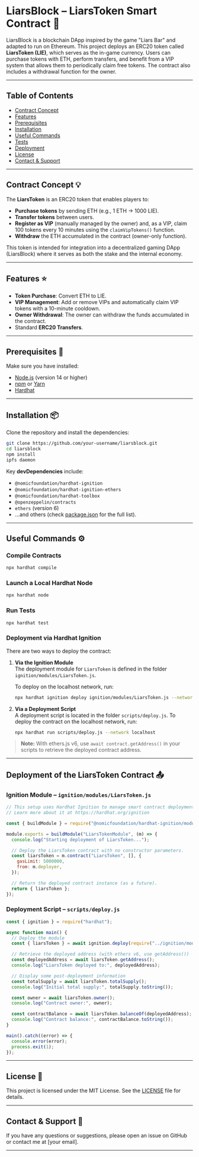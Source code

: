 # LiarsBlock – LiarsToken Smart Contract 🚀

LiarsBlock is a blockchain DApp inspired by the game "Liars Bar" and adapted to run on Ethereum. This project deploys an ERC20 token called **LiarsToken (LIE)**, which serves as the in-game currency. Users can purchase tokens with ETH, perform transfers, and benefit from a VIP system that allows them to periodically claim free tokens. The contract also includes a withdrawal function for the owner.

---

## Table of Contents

- [Contract Concept](#contract-concept)
- [Features](#features)
- [Prerequisites](#prerequisites)
- [Installation](#installation)
- [Useful Commands](#useful-commands)
- [Tests](#tests)
- [Deployment](#deployment)
- [License](#license)
- [Contact & Support](#contact--support)

---

## Contract Concept 💡

The **LiarsToken** is an ERC20 token that enables players to:

- **Purchase tokens** by sending ETH (e.g., 1 ETH → 1000 LIE).
- **Transfer tokens** between users.
- **Register as VIP** (manually managed by the owner) and, as a VIP, claim 100 tokens every 10 minutes using the `claimVipTokens()` function.
- **Withdraw** the ETH accumulated in the contract (owner-only function).

This token is intended for integration into a decentralized gaming DApp (LiarsBlock) where it serves as both the stake and the internal economy.

---

## Features ⭐

- **Token Purchase**: Convert ETH to LIE.
- **VIP Management**: Add or remove VIPs and automatically claim VIP tokens with a 10-minute cooldown.
- **Owner Withdrawal**: The owner can withdraw the funds accumulated in the contract.
- Standard **ERC20 Transfers**.

---

## Prerequisites 🔧

Make sure you have installed:

- [Node.js](https://nodejs.org) (version 14 or higher)
- [npm](https://www.npmjs.com/) or [Yarn](https://yarnpkg.com/)
- [Hardhat](https://hardhat.org)

---

## Installation 📦

Clone the repository and install the dependencies:

```bash
git clone https://github.com/your-username/liarsblock.git
cd liarsblock
npm install
ipfs daemon
```

Key **devDependencies** include:

- `@nomicfoundation/hardhat-ignition`
- `@nomicfoundation/hardhat-ignition-ethers`
- `@nomicfoundation/hardhat-toolbox`
- `@openzeppelin/contracts`
- `ethers` (version 6)
- ...and others (check [package.json](./package.json) for the full list).

---

## Useful Commands ⚙️

### Compile Contracts

```bash
npx hardhat compile
```

### Launch a Local Hardhat Node

```bash
npx hardhat node
```

### Run Tests

```bash
npx hardhat test
```

### Deployment via Hardhat Ignition

There are two ways to deploy the contract:

1. **Via the Ignition Module**  
   The deployment module for `LiarsToken` is defined in the folder `ignition/modules/LiarsToken.js`.

   To deploy on the localhost network, run:
   ```bash
   npx hardhat ignition deploy ignition/modules/LiarsToken.js --network localhost
   ```

2. **Via a Deployment Script**  
   A deployment script is located in the folder `scripts/deploy.js`. To deploy the contract on the localhost network, run:
   ```bash
   npx hardhat run scripts/deploy.js --network localhost
   ```

> **Note:** With ethers.js v6, use `await contract.getAddress()` in your scripts to retrieve the deployed contract address.

---

## Deployment of the LiarsToken Contract 📤

### Ignition Module – `ignition/modules/LiarsToken.js`

```js
// This setup uses Hardhat Ignition to manage smart contract deployments.
// Learn more about it at https://hardhat.org/ignition

const { buildModule } = require("@nomicfoundation/hardhat-ignition/modules");

module.exports = buildModule("LiarsTokenModule", (m) => {
  console.log("Starting deployment of LiarsToken...");

  // Deploy the LiarsToken contract with no constructor parameters.
  const liarsToken = m.contract("LiarsToken", [], {
    gasLimit: 5000000,
    from: m.deployer,
  });

  // Return the deployed contract instance (as a future).
  return { liarsToken };
});
```

### Deployment Script – `scripts/deploy.js`

```js
const { ignition } = require("hardhat");

async function main() {
  // Deploy the module
  const { liarsToken } = await ignition.deploy(require("../ignition/modules/LiarsTokenModule"));

  // Retrieve the deployed address (with ethers v6, use getAddress())
  const deployedAddress = await liarsToken.getAddress();
  console.log("LiarsToken deployed to:", deployedAddress);

  // Display some post-deployment information
  const totalSupply = await liarsToken.totalSupply();
  console.log("Initial total supply:", totalSupply.toString());

  const owner = await liarsToken.owner();
  console.log("Contract owner:", owner);

  const contractBalance = await liarsToken.balanceOf(deployedAddress);
  console.log("Contract balance:", contractBalance.toString());
}

main().catch((error) => {
  console.error(error);
  process.exit(1);
});
```

---

## License 📄

This project is licensed under the MIT License. See the [LICENSE](./LICENSE) file for details.

---

## Contact & Support 🤝

If you have any questions or suggestions, please open an issue on GitHub or contact me at [your email].

---